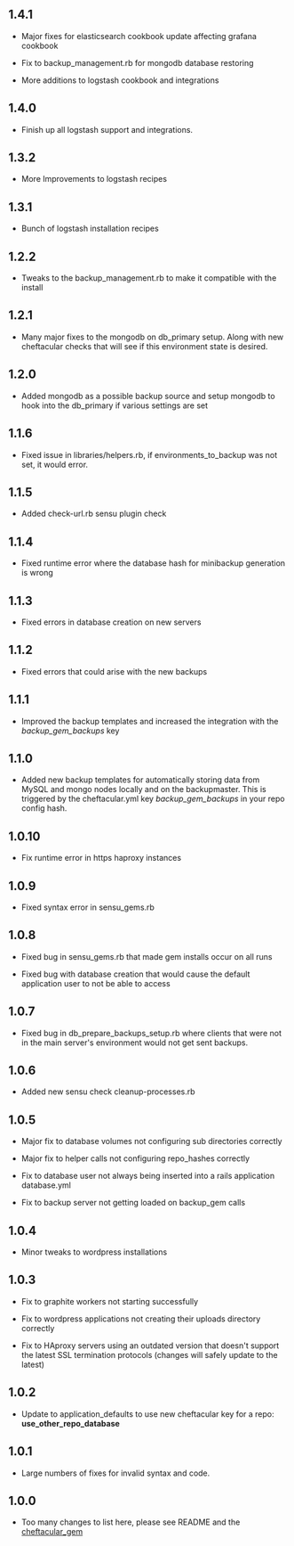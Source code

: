 ## 1.4.1

* Major fixes for elasticsearch cookbook update affecting grafana cookbook

* Fix to backup_management.rb for mongodb database restoring

* More additions to logstash cookbook and integrations

## 1.4.0

* Finish up all logstash support and integrations.

## 1.3.2

* More Improvements to logstash recipes

## 1.3.1

* Bunch of logstash installation recipes

## 1.2.2

* Tweaks to the backup_management.rb to make it compatible with the install

## 1.2.1

* Many major fixes to the mongodb on db_primary setup. Along with new cheftacular checks that will see if this environment state is desired.

## 1.2.0

* Added mongodb as a possible backup source and setup mongodb to hook into the db_primary if various settings are set

## 1.1.6

* Fixed issue in libraries/helpers.rb, if environments_to_backup was not set, it would error.

## 1.1.5

* Added check-url.rb sensu plugin check

## 1.1.4

* Fixed runtime error where the database hash for minibackup generation is wrong

## 1.1.3

* Fixed errors in database creation on new servers

## 1.1.2

* Fixed errors that could arise with the new backups

## 1.1.1

* Improved the backup templates and increased the integration with the *backup_gem_backups* key

## 1.1.0

* Added new backup templates for automatically storing data from MySQL and mongo nodes locally and on the backupmaster. This is triggered by the cheftacular.yml key *backup_gem_backups* in your repo config hash.

## 1.0.10

* Fix runtime error in https haproxy instances

## 1.0.9

* Fixed syntax error in sensu_gems.rb

## 1.0.8

* Fixed bug in sensu_gems.rb that made gem installs occur on all runs

* Fixed bug with database creation that would cause the default application user to not be able to access

## 1.0.7

* Fixed bug in db_prepare_backups_setup.rb where clients that were not in the main server's environment would not get sent backups.

## 1.0.6

* Added new sensu check cleanup-processes.rb

## 1.0.5

* Major fix to database volumes not configuring sub directories correctly

* Major fix to helper calls not configuring repo_hashes correctly

* Fix to database user not always being inserted into a rails application database.yml

* Fix to backup server not getting loaded on backup_gem calls

## 1.0.4

* Minor tweaks to wordpress installations

## 1.0.3

* Fix to graphite workers not starting successfully

* Fix to wordpress applications not creating their uploads directory correctly

* Fix to HAproxy servers using an outdated version that doesn't support the latest SSL termination protocols (changes will safely update to the latest)

## 1.0.2

* Update to application_defaults to use new cheftacular key for a repo: **use_other_repo_database**

## 1.0.1

* Large numbers of fixes for invalid syntax and code.

## 1.0.0

* Too many changes to list here, please see README and the [cheftacular_gem](https://github.com/SocialCentivPublic/cheftacular)

